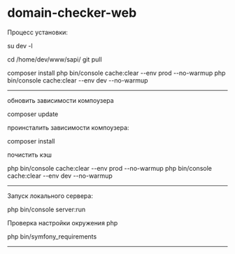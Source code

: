 domain-checker-web
=================


Процесс установки:

su dev -l

cd /home/dev/www/sapi/
git pull

composer install
php bin/console cache:clear --env prod --no-warmup
php bin/console cache:clear --env dev --no-warmup

------------------------------------------------------------------------------------------------------------------------

обновить зависимости компоузера

composer update

проинсталить зависимости компоузера:

composer install

почистить кэш

php bin/console cache:clear --env prod --no-warmup
php bin/console cache:clear --env dev --no-warmup

------------------------------------------------------------------------------------------------------------------------


Запуск локального сервера:

php bin/console server:run


Проверка настройки окружения php

php bin/symfony_requirements

------------------------------------------------------------------------------------------------------------------------
